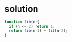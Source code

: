 # solution
```javascript
function fib(n){
  if (n <= 2) return 1;
  return fib(n-1) + fib(n-2);
}
```